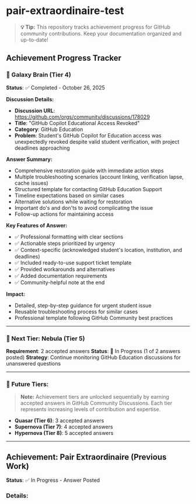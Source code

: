 # pair-extraordinaire-test

> **💡 Tip:** This repository tracks achievement progress for GitHub community contributions. Keep your documentation organized and up-to-date!

## Achievement Progress Tracker

### 🌟 Galaxy Brain (Tier 4)
**Status**: ✅ Completed - October 26, 2025

**Discussion Details:**
- **Discussion URL**: https://github.com/orgs/community/discussions/178029
- **Title**: "GitHub Copilot Educational Access Revoked"
- **Category**: GitHub Education
- **Problem**: Student's GitHub Copilot for Education access was unexpectedly revoked despite valid student verification, with project deadlines approaching

**Answer Summary:**
- Comprehensive restoration guide with immediate action steps
- Multiple troubleshooting scenarios (account linking, verification lapse, cache issues)
- Structured template for contacting GitHub Education Support
- Timeline expectations based on similar cases
- Alternative solutions while waiting for restoration
- Important do's and don'ts to avoid complicating the issue
- Follow-up actions for maintaining access

**Key Features of Answer:**
- ✅ Professional formatting with clear sections
- ✅ Actionable steps prioritized by urgency
- ✅ Context-specific (acknowledged student's location, institution, and deadlines)
- ✅ Included ready-to-use support ticket template
- ✅ Provided workarounds and alternatives
- ✅ Added documentation requirements
- ✅ Community-helpful note at the end

**Impact:**
- Detailed, step-by-step guidance for urgent student issue
- Reusable troubleshooting process for similar cases
- Professional template following GitHub Community best practices

---

### 🎯 Next Tier: Nebula (Tier 5)
**Requirement**: 2 accepted answers
**Status**: 🔄 In Progress (1 of 2 answers posted)
**Strategy**: Continue monitoring GitHub Education discussions for unanswered questions

---

### 🚀 Future Tiers:

> **Note:** Achievement tiers are unlocked sequentially by earning accepted answers in GitHub Community Discussions. Each tier represents increasing levels of contribution and expertise.

- **Quasar (Tier 6)**: 3 accepted answers
- **Supernova (Tier 7)**: 4 accepted answers
- **Hypernova (Tier 8)**: 5 accepted answers

---

## Achievement: Pair Extraordinaire (Previous Work)
**Status**: ✅ In Progress - Answer Posted

### Details:
